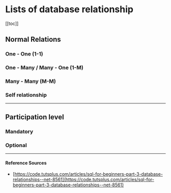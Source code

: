 # Lists of database relationship

[[toc]]

## Normal Relations
### One - One (1-1)

### One - Many / Many - One (1-M)

### Many - Many (M-M)

### Self relationship

----
## Participation level
### Mandatory 

### Optional

-----

#### Reference Sources
- [https://code.tutsplus.com/articles/sql-for-beginners-part-3-database-relationships--net-8561](https://code.tutsplus.com/articles/sql-for-beginners-part-3-database-relationships--net-8561)